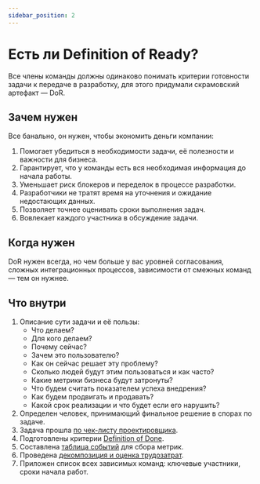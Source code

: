 ```yaml
---
sidebar_position: 2
---
```

# Есть ли Definition of Ready?
Все члены команды должны одинаково понимать критерии готовности задачи к передаче в разработку, для этого придумали скрамовский артефакт — DoR.

## Зачем нужен
Все банально, он нужен, чтобы экономить деньги компании:

1. Помогает убедиться в необходимости задачи, её полезности и важности для бизнеса.
2. Гарантирует, что у команды есть вся необходимая информация до начала работы.
3. Уменьшает риск блокеров и переделок в процессе разработки.
4. Разработчики не тратят время на уточнения и ожидание недостающих данных.
5. Позволяет точнее оценивать сроки выполнения задач.
6. Вовлекает каждого участника в обсуждение задачи.

## Когда нужен
DoR нужен всегда, но чем больше у вас уровней согласования, сложных интеграционных процессов, зависимости от смежных команд — тем  он нужнее.

## Что внутри
1. Описание сути задачи и её пользы:
   - Что делаем?
   - Для кого делаем?
   - Почему сейчас?
   - Зачем это пользователю?
   - Как он сейчас решает эту проблему?
   - Сколько людей будут этим пользоваться и как часто?
   - Какие метрики бизнеса будут затронуты?
   - Что будем считать показателем успеха внедрения?
   - Как будем продвигать и продавать?
   - Какой срок реализации и что будет если его нарушить?
2. Определен человек, принимающий финальное решение в спорах по задаче.
3. Задача прошла [по чек-листу проектировщика](../design/checklist.md).
4. Подготовлены критерии [Definition of Done](./dod.md).
5. Составлена [таблица событий](./logs.md) для сбора метрик.
6. Проведена [декомпозиция и оценка трудозатрат](./estimate/index.md).
7. Приложен список всех зависимых команд: ключевые участники, сроки начала работ.